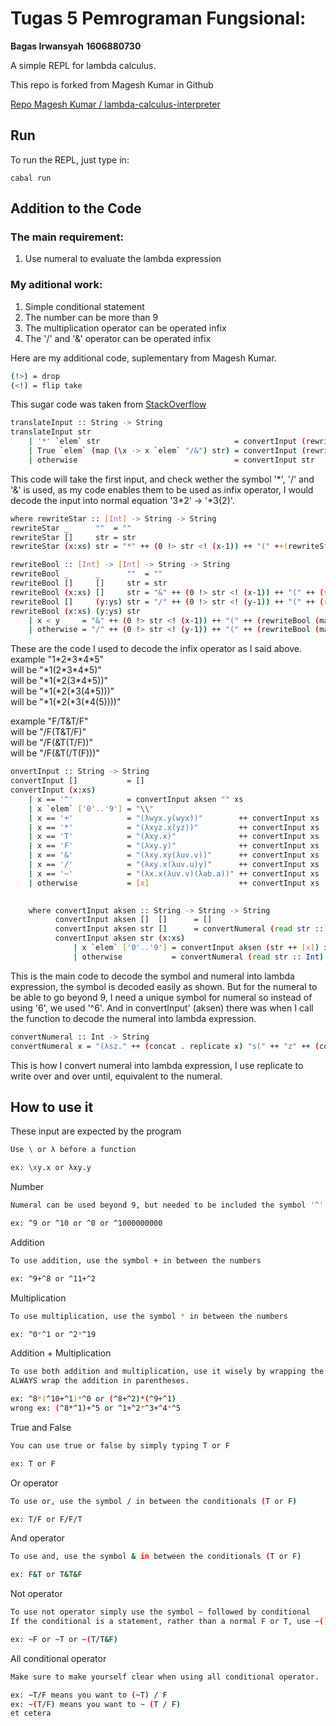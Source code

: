 # Tugas 5 Pemrograman Fungsional:

**Bagas Irwansyah**
**1606880730**

A simple REPL for lambda calculus.

This repo is forked from Magesh Kumar in Github

[Repo Magesh Kumar / lambda-calculus-interpreter](https://github.com/Ema93sh/lambda-calculus-interpreter)

## Run

To run the REPL, just type in:

    cabal run

## Addition to the Code

### The main requirement:
1. Use numeral to evaluate the lambda expression

### My aditional work:
1. Simple conditional statement
2. The number can be more than 9
3. The multiplication operator can be operated infix
4. The '/' and '&' operator can be operated infix

Here are my additional code, suplementary from Magesh Kumar.

```bash
(!>) = drop
(<!) = flip take
```
This sugar code was taken from [StackOverflow](https://stackoverflow.com/questions/4597820/does-haskell-have-list-slices-i-e-python)

```bash
translateInput :: String -> String
translateInput str
    | '*' `elem` str                              = convertInput (rewriteStar (map (\x -> x+1) (elemIndices '*' str)) str)
    | True `elem` (map (\x -> x `elem` "/&") str) = convertInput (rewriteBool (map (\x -> x+1) (elemIndices '&' str)) (map (\x -> x+1) (elemIndices '/' str)) str)
    | otherwise                                   = convertInput str
```

This code will take the first input, and check wether the symbol '\*', '/' and '&' is used, as my code enables them to be used as infix operator, I would decode the input into normal equation '3\*2' -> '*3(2)'.

```bash
where rewriteStar :: [Int] -> String -> String
rewriteStar _      ""  = ""
rewriteStar []     str = str
rewriteStar (x:xs) str = "*" ++ (0 !> str <! (x-1)) ++ "(" ++(rewriteStar (map (\a -> a - x) xs) (x !> str <! length str)) + ")"

rewriteBool :: [Int] -> [Int] -> String -> String
rewriteBool _      _      ""  = ""
rewriteBool []     []     str = str
rewriteBool (x:xs) []     str = "&" ++ (0 !> str <! (x-1)) ++ "(" ++ (rewriteBool (map (\a -> a - x) xs) [] (x !> str <! length str)) ++ ")"
rewriteBool []     (y:ys) str = "/" ++ (0 !> str <! (y-1)) ++ "(" ++ (rewriteBool [] (map (\a -> a - y) ys) (y !> str <! length str)) ++ ")"
rewriteBool (x:xs) (y:ys) str
    | x < y     = "&" ++ (0 !> str <! (x-1)) ++ "(" ++ (rewriteBool (map (\a -> a - x) xs) (map (\a -> a - x) (y:ys)) (x !> str <! length str)) ++ ")"
    | otherwise = "/" ++ (0 !> str <! (y-1)) ++ "(" ++ (rewriteBool (map (\a -> a - y) (x:xs)) (map (\a -> a - y) ys) (y !> str <! length str)) ++ ")"
```

These are the code I used to decode the infix operator as I said above.
example "1\*2\*3\*4\*5"<br/>
will be "*1(2\*3\*4\*5)"<br/>
will be "*1(*2(3\*4\*5))"<br/>
will be "*1(*2(*3(4\*5)))"<br/>
will be "*1(*2(*3(*4(5))))"<br/>

example "F/T&T/F"<br/>
will be "/F(T&T/F)"<br/>
will be "/F(&T(T/F))"<br/>
will be "/F(&T(/T(F)))"<br/>

```bash
onvertInput :: String -> String
convertInput []           = []
convertInput (x:xs) 
    | x == '^'            = convertInput aksen "" xs
    | x `elem` ['0'..'9'] = "\\"
    | x == '+'            = "(λwyx.y(wyx))"        ++ convertInput xs
    | x == '*'            = "(λxyz.x(yz))"         ++ convertInput xs
    | x == 'T'            = "(λxy.x)"              ++ convertInput xs
    | x == 'F'            = "(λxy.y)"              ++ convertInput xs
    | x == '&'            = "(λxy.xy(λuv.v))"      ++ convertInput xs
    | x == '/'            = "(λxy.x(λuv.u)y)"      ++ convertInput xs
    | x == '~'            = "(λx.x(λuv.v)(λab.a))" ++ convertInput xs
    | otherwise           = [x]                    ++ convertInput xs

        
    where convertInput aksen :: String -> String -> String
          convertInput aksen []  []      = []
          convertInput aksen str []      = convertNumeral (read str :: Int)
          convertInput aksen str (x:xs)
              | x `elem` ['0'..'9'] = convertInput aksen (str ++ [x]) xs
              | otherwise           = convertNumeral (read str :: Int) ++ convertInput (x:xs)
```

This is the main code to decode the symbol and numeral into lambda expression, the symbol is decoded easily as shown. But for the numeral to be able to go beyond 9, I need a unique symbol for numeral so instead of using '6', we used '^6'. And in convertInput' (aksen) there was when I call the function to decode the numeral into lambda expression.

```bash
convertNumeral :: Int -> String
convertNumeral x = "(λsz." ++ (concat . replicate x) "s(" ++ "z" ++ (concat . replicate (x + 1)) ")"
```

This is how I convert numeral into lambda expression, I use replicate to write over and over until, equivalent to the numeral.

## How to use it

These input are expected by the program
```bash
Use \ or λ before a function

ex: \xy.x or λxy.y
```
Number
```bash
Numeral can be used beyond 9, but needed to be included the symbol '^' before.

ex: ^9 or ^10 or ^0 or ^1000000000
```

Addition
```bash
To use addition, use the symbol + in between the numbers

ex: ^9+^8 or ^11+^2
```

Multiplication
```bash
To use multiplication, use the symbol * in between the numbers

ex: ^0*^1 or ^2*^19
```

Addition + Multiplication
```bash
To use both addition and multiplication, use it wisely by wrapping the addition in parentheses.
ALWAYS wrap the addition in parentheses.

ex: ^8*(^10+^1)*^0 or (^8+^2)*(^9+^1)
wrong ex: (^8*^1)+^5 or ^1+^2*^3+^4*^5
```

True and False
```bash
You can use true or false by simply typing T or F

ex: T or F
```

Or operator
```bash
To use or, use the symbol / in between the conditionals (T or F)

ex: T/F or F/F/T
```

And operator
```bash
To use and, use the symbol & in between the conditionals (T or F)

ex: F&T or T&T&F
```

Not operator
```bash
To use not operator simply use the symbol ~ followed by conditional
If the conditional is a statement, rather than a normal F or T, use ~()

ex: ~F or ~T or ~(T/T&F)
```

All conditional operator
```bash
Make sure to make yourself clear when using all conditional operator.

ex: ~T/F means you want to (~T) / F
ex: ~(T/F) means you want to ~ (T / F)
et cetera
```